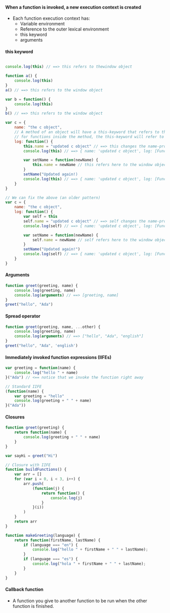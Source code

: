 #### When a function is invoked, a new execution context is created
- Each function execution context has:
  - Variable environment
  - Reference to the outer lexical environment
  - this keyword
  - arguments

#### this keyword
```js

console.log(this) // ==> this refers to thewindow object 

function a() {
    console.log(this)
}
a() // ==> this refers to the window object

var b = function() {
    console.log(this)
}
b() // ==> this refers to the window object

var c = {
    name: "the c object",
    // A method of an object will have a this-keyword that refers to the object, but
    // for functions inside the method, the this-keyword will refer to the window. 
    log: function() {
        this.name = "updated c object" // ==> this changes the name-property of "c"
        console.log(this) // ==> { name: 'updated c object', log: [Function: log] }

        var setName = function(newName) {
            this.name = newName // this refers here to the window object (not sure why)
        }
        setName("Updated again!)
        console.log(this) // ==> { name: 'updated c object', log: [Function: log] }
    }
}

// We can fix the above (an older pattern)
var c = {
    name: "the c object",
    log: function() {
        var self = this
        self.name = "updated c object" // ==> self changes the name-property of "c"
        console.log(self) // ==> { name: 'updated c object', log: [Function: log] }

        var setName = function(newName) {
            self.name = newName // self refers here to the window object (not sure why)
        }
        setName("Updated again!")
        console.log(self) // ==> { name: 'updated c object', log: [Function: log] }
    }
}
```
#### Arguments
```js
function greet(greeting, name) {
    console.log(greeting, name)
    console.log(arguments) // ==> [greeting, name]
}
greet("hello", "Ada")
```

#### Spread operator
```js
function greet(greeting, name, ...other) {
    console.log(greeting, name)
    console.log(arguments) // ==> ["hello", "Ada", "english"]
}
greet("hello", "Ada", 'english')
```

#### Immediately invoked function expressions (IIFEs)
```js
var greeting = function(name) {
    console.log("hello " + name)
}("Ada") // <== notice that we invoke the function right away

// Standard IIFE
(function(name) {
    var greeting = "hello"
    console.log(greeting + " " + name)
}("Ada"))
```

#### Closures
```js
function greet(greeting) {
    return function(name) {
        console.log(greeting + " " + name)
    }
}

var sayHi = greet("Hi")

// Closure with IIFE
function buildFunctions() {
    var arr = []
    for (var i = 0, i < 3, i++) {
        arr.push(
            (function(j) {
                return function() {
                    console.log(j)
                }
            }(i))
        )
    }
    return arr
}

function makeGreeting(language) {
    return function(firstName, lastName) {
        if (language === "en") {
            console.log("hello " + firstName + " " + lastName);
        }
        if (language === "es") {
            console.log("hola " + firstName + " " + lastName);
        }
    }
}
```

#### Callback function
- A function you give to another function to be run when the other function is finished.


